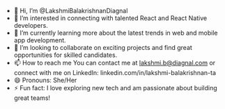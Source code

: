 - 👋 Hi, I’m @LakshmiBalakrishnanDiagnal
- 👀 I’m interested in connecting with talented React and React Native developers.
- 🌱 I’m currently learning more about the latest trends in web and mobile app development.
- 💞️ I’m looking to collaborate on exciting projects and find great opportunities for skilled candidates.
- 📫 How to reach me You can contact me at lakshmi.b@diagnal.com or connect with me on LinkedIn: linkedin.com/in/lakshmi-balakrishnan-ta
- 😄 Pronouns: She/Her
- ⚡ Fun fact: I love exploring new tech and am passionate about building great teams!

<!---
LakshmiBalakrishnanDiagnal/LakshmiBalakrishnanDiagnal is a ✨ special ✨ repository because its `README.md` (this file) appears on your GitHub profile.
You can click the Preview link to take a look at your changes.
--->
